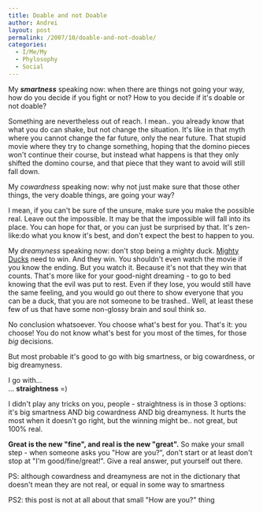 ```yaml
---
title: Doable and not Doable
author: Andrei
layout: post
permalink: /2007/10/doable-and-not-doable/
categories:
  - I/Me/My
  - Phylosophy
  - Social
---
```

My ***smartness*** speaking now: when there are things not going your way, how do you decide if you fight or not? How to you decide if it's doable or not doable?

Something are nevertheless out of reach. I mean.. you already know that what you do can shake, but not change the situation. It's like in that myth where you cannot change the far future, only the near future. That stupid movie where they try to change something, hoping that the domino pieces won't continue their course, but instead what happens is that they only shifted the domino course, and that piece that they want to avoid will still fall down.

My *cowardness* speaking now: why not just make sure that those other things, the very doable things, are going your way?



I mean, if you can't be sure of the unsure, make sure you make the possible real. Leave out the impossible. It may be that the impossible will fall into its place. You can hope for that, or you can just be surprised by that. It's zen-like:do what you know it's best, and don't expect the best to happen to you.

My *dreamyness* speaking now: don't stop being a mighty duck. [Mighty Ducks][1] need to win. And they win. You shouldn't even watch the movie if you know the ending. But you watch it. Because it's not that they win that counts. That's more like for your good-night dreaming - to go to bed knowing that the evil was put to rest. Even if they lose, you would still have the same feeling, and you would go out there to show everyone that you can be a duck, that you are not someone to be trashed.. Well, at least these few of us that have some non-glossy brain and soul think so.

No conclusion whatsoever. You choose what's best for you. That's it: you choose! You do not know what's best for you most of the times, for those *big* decisions.

But most probable it's good to go with big smartness, or big cowardness, or big dreamyness.

I go with...  
... **straightness** =)

I didn't play any tricks on you, people - straightness is in those 3 options: it's big smartness AND big cowardness AND big dreamyness. It hurts the most when it doesn't go right, but the winning might be.. not great, but 100% real.

**Great is the new "fine", and real is the new "great".** So make your small step - when someone asks you "How are you?", don't start or at least don't stop at "I'm good/fine/great!". Give a real answer, put yourself out there.

PS: although cowardness and dreamyness are not in the dictionary that doesn't mean they are not real, or equal in some way to smartness

PS2: this post is not at all about that small "How are you?" thing

 [1]: http://www.imdb.com/title/tt0104868/
